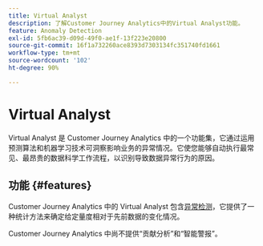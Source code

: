 ```yaml
---
title: Virtual Analyst
description: 了解Customer Journey Analytics中的Virtual Analyst功能。
feature: Anomaly Detection
exl-id: 5fb6ac39-d09d-49f0-ae1f-13f223e20800
source-git-commit: 16f1a732260ace8393d7303134fc351740fd1661
workflow-type: tm+mt
source-wordcount: '102'
ht-degree: 90%

---
```


# Virtual Analyst

Virtual Analyst 是 Customer Journey Analytics 中的一个功能集，它通过运用预测算法和机器学习技术可洞察影响业务的异常情况。它使您能够自动执行最常见、最昂贵的数据科学工作流程，以识别导致数据异常行为的原因。

## 功能 {#features}

Customer Journey Analytics 中的 Virtual Analyst 包含[异常检测](c-anomaly-detection/anomaly-detection.md)，它提供了一种统计方法来确定给定量度相对于先前数据的变化情况。

Customer Journey Analytics 中尚不提供“贡献分析”和“智能警报”。
